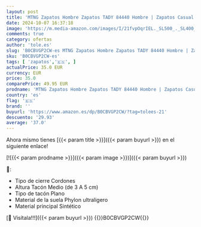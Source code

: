 ```yaml
---
layout: post
title: 'MTNG Zapatos Hombre Zapatos TADY 84440 Hombre | Zapatos Casual | Cierre con Cordones | 56181 | Marino Cuero'
date: 2024-10-07 16:37:18
image: 'https://m.media-amazon.com/images/I/21fvpOqrIEL._SL500_._SL400_.jpg'
comments: true
category: ofertas
author: 'tole.es'
slug: 'B0CBVGP2CW-es MTNG Zapatos Hombre Zapatos TADY 84440 Hombre | Zapatos...'
sku: 'B0CBVGP2CW-es'
tags: [ 'zapatos','🇪🇸', ]
actualPrice: 35.0 EUR
currency: EUR
price: 35.0
comparePrice: 49.95 EUR
prodname: 'MTNG Zapatos Hombre Zapatos TADY 84440 Hombre | Zapatos Casual | Cierre con Cordones | 56181 | Marino Cuero'
country: 'es'
flag: '🇪🇸'
brand: ''
buyurl: 'https://www.amazon.es/dp/B0CBVGP2CW/?tag=tolees-21'
descuento: '29.93'
average: '37.0'
---
```


Ahora mismo tienes [{{< param title >}}]({{< param buyurl >}}) en el siguiente enlace!

[![{{< param prodname >}}]({{< param image >}})]({{< param buyurl >}})

🔎:

- Tipo de cierre Cordones
- Altura Tacón Medio (de 3 A 5 cm)
- Tipo de tacón Plano
- Material de la suela Phylon ultraligero
- Material principal Sintético

[🛒 Visítala!!!]({{< param buyurl >}})
{{<world>}}B0CBVGP2CW{{</world>}}
